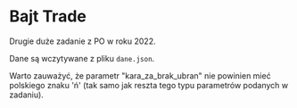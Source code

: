 # Bajt Trade

Drugie duże zadanie z PO w roku 2022.

Dane są wczytywane z pliku `dane.json`.

Warto zauważyć, że parametr "kara_za_brak_ubran" nie powinien mieć polskiego znaku 'ń' (tak samo jak reszta tego typu parametrów podanych w zadaniu).
